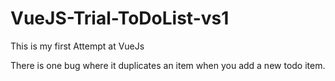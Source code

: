 # VueJS-Trial-ToDoList-vs1
This is my first Attempt at VueJs


There is one bug where it duplicates an item when you add a new todo item.
